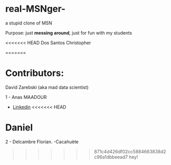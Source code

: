 # real-MSNger-
a stupid clone of MSN


Purpose: just **messing around**, just for fun with my students

<<<<<<< HEAD
Dos Santos Christopher

=======


# Contributors: 
David Zarebski (aka mad data scientist)

1 - Anas MAADOUR
  - [Linkedin](https://www.linkedin.com/in/anas-maadour/)
<<<<<<< HEAD

Daniel
=======
2 - Delcambre Florian.
  -Cacahuète
>>>>>>> 871c4d426df02cc5884663838d2c96a1dbbeead7
hey!